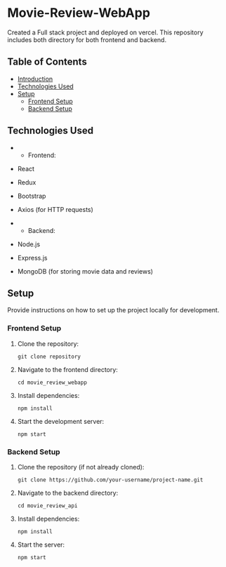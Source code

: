 # Movie-Review-WebApp
Created a Full stack project and deployed on vercel. 
This repository includes both directory for both frontend and backend.

## Table of Contents

- [Introduction](#introduction)
- [Technologies Used](#technologies-used)
- [Setup](#setup)
  - [Frontend Setup](#frontend-setup)
  - [Backend Setup](#backend-setup)

## Technologies Used

- - Frontend:
- React
- Redux
- Bootstrap
- Axios (for HTTP requests)

- - Backend:
- Node.js
- Express.js
- MongoDB (for storing movie data and reviews)

## Setup

Provide instructions on how to set up the project locally for development.

### Frontend Setup

1. Clone the repository:
   ```
   git clone repository
   ```
2. Navigate to the frontend directory:
   ```
   cd movie_review_webapp
   ```
3. Install dependencies:
   ```
   npm install
   ```
4. Start the development server:
   ```
   npm start
   ```

### Backend Setup

1. Clone the repository (if not already cloned):
   ```
   git clone https://github.com/your-username/project-name.git
   ```
2. Navigate to the backend directory:
   ```
   cd movie_review_api
   ```
3. Install dependencies:
   ```
   npm install
   ```
4. Start the server:
   ```
   npm start
   ```
